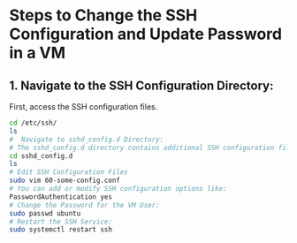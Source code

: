 # Steps to Change the SSH Configuration and Update Password in a VM

## 1. Navigate to the SSH Configuration Directory:
First, access the SSH configuration files.
```bash
cd /etc/ssh/
ls
#  Navigate to sshd_config.d Directory:
# The sshd_config.d directory contains additional SSH configuration files. Go to that directory and list its contents.
cd sshd_config.d
ls
# Edit SSH Configuration Files
sudo vim 60-some-config.conf
# You can add or modify SSH configuration options like:
PasswordAuthentication yes
# Change the Password for the VM User:
sudo passwd ubuntu
# Restart the SSH Service:
sudo systemctl restart ssh

